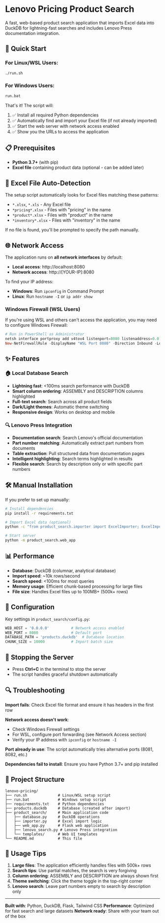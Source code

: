# Lenovo Pricing Product Search

A fast, web-based product search application that imports Excel data into DuckDB for lightning-fast searches and includes Lenovo Press documentation integration.

## 🚀 Quick Start

### For Linux/WSL Users:
```bash
./run.sh
```

### For Windows Users:
```cmd
run.bat
```

That's it! The script will:
1. ✅ Install all required Python dependencies
2. ✅ Automatically find and import your Excel file (if not already imported)
3. ✅ Start the web server with network access enabled
4. ✅ Show you the URLs to access the application

## 📋 Prerequisites

- **Python 3.7+** (with pip)
- **Excel file** containing product data (optional - can be added later)

## 📁 Excel File Auto-Detection

The setup script automatically looks for Excel files matching these patterns:
- `*.xlsx`, `*.xls` - Any Excel file
- `*pricing*.xlsx` - Files with "pricing" in the name
- `*product*.xlsx` - Files with "product" in the name  
- `*inventory*.xlsx` - Files with "inventory" in the name

If no file is found, you'll be prompted to specify the path manually.

## 🌐 Network Access

The application runs on **all network interfaces** by default:

- **Local access**: http://localhost:8080
- **Network access**: http://[YOUR-IP]:8080

To find your IP address:
- **Windows**: Run `ipconfig` in Command Prompt
- **Linux**: Run `hostname -I` or `ip addr show`

### Windows Firewall (WSL Users)

If you're using WSL and others can't access the application, you may need to configure Windows Firewall:

```powershell
# Run in PowerShell as Administrator
netsh interface portproxy add v4tov4 listenport=8080 listenaddress=0.0.0.0 connectport=8080 connectaddress=172.17.77.52
New-NetFirewallRule -DisplayName "WSL Port 8080" -Direction Inbound -LocalPort 8080 -Protocol TCP -Action Allow
```

## ✨ Features

### 🏠 Local Database Search
- **Lightning fast**: <100ms search performance with DuckDB
- **Smart column ordering**: ASSEMBLY and DESCRIPTION columns highlighted
- **Full-text search**: Search across all product fields
- **Dark/Light themes**: Automatic theme switching
- **Responsive design**: Works on desktop and mobile

### 🔍 Lenovo Press Integration
- **Documentation search**: Search Lenovo's official documentation
- **Part number matching**: Automatically extract part numbers from documents
- **Table extraction**: Pull structured data from documentation pages  
- **Intelligent highlighting**: Search terms highlighted in results
- **Flexible search**: Search by description only or with specific part numbers

## 🛠️ Manual Installation

If you prefer to set up manually:

```bash
# Install dependencies
pip install -r requirements.txt

# Import Excel data (optional)
python -c "from product_search.importer import ExcelImporter; ExcelImporter('your-file.xlsx').import_to_database()"

# Start server
python -m product_search.web_app
```

## 📊 Performance

- **Database**: DuckDB (columnar, analytical database)
- **Import speed**: ~10k rows/second  
- **Search speed**: <100ms for most queries
- **Memory usage**: Efficient chunk-based processing for large files
- **File size**: Handles Excel files up to 100MB+ (500k+ rows)

## 🔧 Configuration

Key settings in `product_search/config.py`:

```python
WEB_HOST = '0.0.0.0'          # Network access enabled
WEB_PORT = 8080               # Default port
DATABASE_PATH = 'products.duckdb'  # Database location
CHUNK_SIZE = 10000            # Import batch size
```

## 🚪 Stopping the Server

- Press **Ctrl+C** in the terminal to stop the server
- The script handles graceful shutdown automatically

## 🔍 Troubleshooting

**Import fails**: Check Excel file format and ensure it has headers in the first row

**Network access doesn't work**: 
- Check Windows Firewall settings
- For WSL, configure port forwarding (see Network Access section)
- Verify your IP address with `ipconfig` or `hostname -I`

**Port already in use**: The script automatically tries alternative ports (8081, 8082, etc.)

**Dependencies fail to install**: Ensure you have Python 3.7+ and pip installed

## 📝 Project Structure

```
lenovo-pricing/
├── run.sh              # Linux/WSL setup script
├── run.bat             # Windows setup script  
├── requirements.txt    # Python dependencies
├── products.duckdb     # Database (created after import)
├── product_search/     # Main application code
│   ├── database.py     # DuckDB operations
│   ├── importer.py     # Excel import logic
│   ├── web_app.py      # Flask web application
│   ├── lenovo_search.py # Lenovo Press integration
│   └── templates/      # Web UI templates
└── README.md           # This file
```

## 🎯 Usage Tips

1. **Large files**: The application efficiently handles files with 500k+ rows
2. **Search tips**: Use partial matches, the search is very forgiving
3. **Column ordering**: ASSEMBLY and DESCRIPTION are always shown first
4. **Theme switching**: Click the theme toggle in the top-right corner
5. **Lenovo search**: Leave part numbers empty to search by description only

---

**Built with**: Python, DuckDB, Flask, Tailwind CSS
**Performance**: Optimized for fast search and large datasets
**Network ready**: Share with your team out of the box